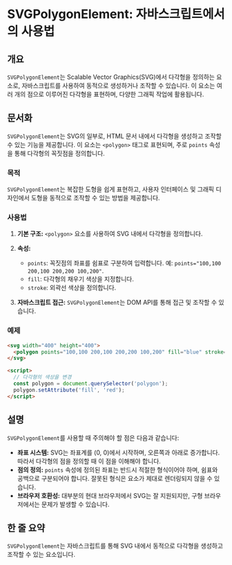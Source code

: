 <!--
Meta Description: # SVGPolygonElement: 자바스크립트에서의 사용법 ## 개요 `SVGPolygonElement`는 Scalable Vector Graphics(SVG)에서 다각형을 정의하는 요소로, 자바스크립트를 사용하여 동적으로 생성하거나 조작할 수 있습니다. 이 요소는...
Meta Keywords: 100, 200, svgpolygonelement, polygon, svg
-->

# SVGPolygonElement: 자바스크립트에서의 사용법

## 개요
`SVGPolygonElement`는 Scalable Vector Graphics(SVG)에서 다각형을 정의하는 요소로, 자바스크립트를 사용하여 동적으로 생성하거나 조작할 수 있습니다. 이 요소는 여러 개의 점으로 이루어진 다각형을 표현하며, 다양한 그래픽 작업에 활용됩니다.

## 문서화
`SVGPolygonElement`는 SVG의 일부로, HTML 문서 내에서 다각형을 생성하고 조작할 수 있는 기능을 제공합니다. 이 요소는 `<polygon>` 태그로 표현되며, 주로 `points` 속성을 통해 다각형의 꼭짓점을 정의합니다. 

### 목적
`SVGPolygonElement`는 복잡한 도형을 쉽게 표현하고, 사용자 인터페이스 및 그래픽 디자인에서 도형을 동적으로 조작할 수 있는 방법을 제공합니다.

### 사용법
1. **기본 구조:** `<polygon>` 요소를 사용하여 SVG 내에서 다각형을 정의합니다.
2. **속성:** 
   - `points`: 꼭짓점의 좌표를 쉼표로 구분하여 입력합니다. 예: `points="100,100 200,100 200,200 100,200"`.
   - `fill`: 다각형의 채우기 색상을 지정합니다.
   - `stroke`: 외곽선 색상을 정의합니다.

3. **자바스크립트 접근:** `SVGPolygonElement`는 DOM API를 통해 접근 및 조작할 수 있습니다.

### 예제
```html
<svg width="400" height="400">
  <polygon points="100,100 200,100 200,200 100,200" fill="blue" stroke="black" stroke-width="2"/>
</svg>

<script>
  // 다각형의 색상을 변경
  const polygon = document.querySelector('polygon');
  polygon.setAttribute('fill', 'red');
</script>
```

## 설명
`SVGPolygonElement`를 사용할 때 주의해야 할 점은 다음과 같습니다:

- **좌표 시스템:** SVG는 좌표계를 (0, 0)에서 시작하며, 오른쪽과 아래로 증가합니다. 따라서 다각형의 점을 정의할 때 이 점을 이해해야 합니다.
- **점의 정의:** `points` 속성에 정의된 좌표는 반드시 적절한 형식이어야 하며, 쉼표와 공백으로 구분되어야 합니다. 잘못된 형식은 요소가 제대로 렌더링되지 않을 수 있습니다.
- **브라우저 호환성:** 대부분의 현대 브라우저에서 SVG는 잘 지원되지만, 구형 브라우저에서는 문제가 발생할 수 있습니다.

## 한 줄 요약
`SVGPolygonElement`는 자바스크립트를 통해 SVG 내에서 동적으로 다각형을 생성하고 조작할 수 있는 요소입니다.